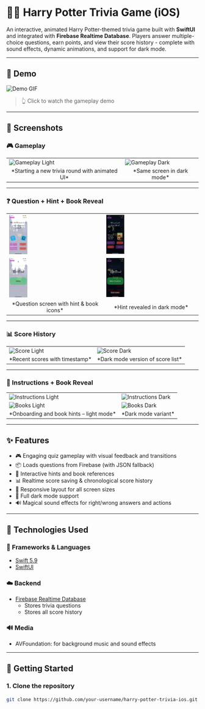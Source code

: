 # 🧙‍♂️ Harry Potter Trivia Game (iOS)

An interactive, animated Harry Potter-themed trivia game built with **SwiftUI** and integrated with **Firebase Realtime Database**. Players answer multiple-choice questions, earn points, and view their score history - complete with sound effects, dynamic animations, and support for dark mode.

---


## 🎥 Demo

![Demo GIF](Screenshots/HPTR.gif)

> 👆 Click to watch the gameplay demo

---

## 📸 Screenshots

### 🎮 Gameplay

<table>
  <tr>
    <td><img src="Screenshots/gameplay_light.PNG" alt="Gameplay Light" style="width:20%;"/></td>
    <td><img src="Screenshots/gameplay_dark.PNG" alt="Gameplay Dark" style="width:20%;"/></td>
  </tr>
  <tr>
    <td align="center">*Starting a new trivia round with animated UI*</td>
    <td align="center">*Same screen in dark mode*</td>
  </tr>
</table>

---

### ❓ Question + Hint + Book Reveal

<table>
  <tr>
    <td><img src="Screenshots/question1_light.PNG" alt="Question 1 Light"  style="width:20%;"/></td>
    <td><img src="Screenshots/question1_dark.PNG" alt="Question 1 Dark"  style="width:20%;"/></td>
  </tr>
  <tr>
    <td><img src="Screenshots/question2_light.PNG" alt="Question 2 Light"  style="width:20%;"/></td>
    <td><img src="Screenshots/question2_dark.PNG" alt="Question 2 Dark"  style="width:20%;"/></td>
  </tr>
  <tr>
    <td align="center">*Question screen with hint & book icons*</td>
    <td align="center">*Hint revealed in dark mode*</td>
  </tr>
</table>

---

### 📊 Score History

<table>
  <tr>
    <td><img src="Screenshots/score_light.PNG" alt="Score Light"  style="width:20%;"/></td>
    <td><img src="Screenshots/score_dark.PNG" alt="Score Dark"  style="width:20%;"/></td>
  </tr>
  <tr>
    <td align="center">*Recent scores with timestamp*</td>
    <td align="center">*Dark mode version of score list*</td>
  </tr>
</table>

---

### 📖 Instructions + Book Reveal

<table>
  <tr>
    <td><img src="Screenshots/instructions_light.PNG" alt="Instructions Light"  style="width:20%;"/></td>
    <td><img src="Screenshots/instructions_dark.PNG" alt="Instructions Dark"  style="width:20%;"/></td>
  </tr>
  <tr>
    <td><img src="Screenshots/books_light.PNG" alt="Books Light"  style="width:20%;"/></td>
    <td><img src="Screenshots/books_dark.PNG" alt="Books Dark"  style="width:20%;"/></td>
  </tr>
  <tr>
    <td align="center">*Onboarding and book hints – light mode*</td>
    <td align="center">*Dark mode variant*</td>
  </tr>
</table>

---
## ✨ Features

- 🎮 Engaging quiz gameplay with visual feedback and transitions
- 📦 Loads questions from Firebase (with JSON fallback)
- 🧠 Interactive hints and book references
- 📊 Realtime score saving & chronological score history
- 📱 Responsive layout for all screen sizes
- 🌙 Full dark mode support
- 🔊 Magical sound effects for right/wrong answers and actions

---

## 🔧 Technologies Used

### 🧱 Frameworks & Languages
- [Swift 5.9](https://swift.org)
- [SwiftUI](https://developer.apple.com/xcode/swiftui/)

### ☁️ Backend
- [Firebase Realtime Database](https://firebase.google.com/products/realtime-database)
    - Stores trivia questions
    - Stores all score history

### 🔊 Media
- AVFoundation: for background music and sound effects

---

## 🚀 Getting Started

### 1. Clone the repository
```bash
git clone https://github.com/your-username/harry-potter-trivia-ios.git
